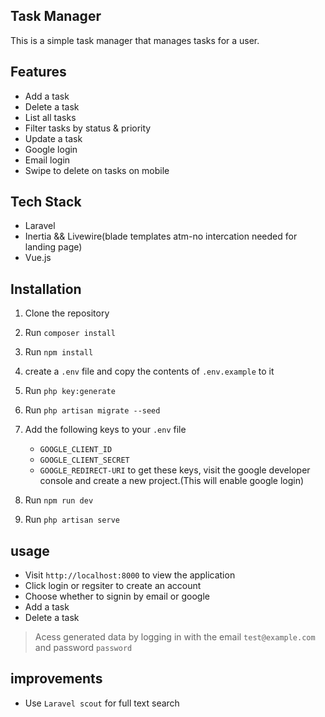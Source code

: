 ## Task Manager

This is a simple task manager that manages tasks for a user.

## Features
- Add a task
- Delete a task
- List all tasks
- Filter tasks by status & priority
- Update a task
- Google login
- Email login
- Swipe to delete on tasks on mobile

## Tech Stack
- Laravel
- Inertia && Livewire(blade templates atm-no intercation needed for landing page)
- Vue.js

## Installation
1. Clone the repository
2. Run `composer install`
3. Run `npm install`
4. create a `.env` file and copy the contents of `.env.example` to it
5. Run `php key:generate`
6. Run `php artisan migrate --seed`
7. Add the following keys to your `.env` file
    - `GOOGLE_CLIENT_ID`
    - `GOOGLE_CLIENT_SECRET`
    - `GOOGLE_REDIRECT-URI`
    to get these keys, visit the google developer console and create a new project.(This will enable google login)


8. Run `npm run dev`
9. Run `php artisan serve`

## usage
- Visit `http://localhost:8000` to view the application
- Click login or regsiter to create an account
- Choose whether to signin by email or google
- Add a task
- Delete a task


> Acess generated data by logging in with the email `test@example.com` and password `password`

## improvements

- Use `Laravel scout` for full text search